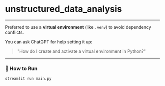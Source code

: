 # unstructured_data_analysis

---

Preferred to use a **virtual environment** (like `.venv`) to avoid dependency conflicts.

You can ask ChatGPT for help setting it up:

> "How do I create and activate a virtual environment in Python?"

---

### 🚀 How to Run

```bash
streamlit run main.py

